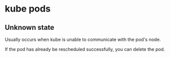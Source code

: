 # kube pods

## Unknown state

Usually occurs when kube is unable to communicate with the pod's node.

If the pod has already be rescheduled successfully, you can delete the pod.
